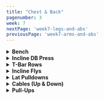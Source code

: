 ```yaml
---
title: "Chest & Back"
pagenumber: 3
week: 7
nextPage: 'week7-legs-and-abs'
previousPage: 'week7-arms-and-abs'
---
```


<details>
<summary><b>Bench</b></summary

<figure class="video_container">
  <video controls={true}>
    <source src="https://github.com/jakebayliss/jpfitness/assets/101162903/3a4c57f0-350e-4f34-ac68-8f31df85b063" type="video/mp4">
  </video>
</figure>

- 

- What a fkn start to Chest day - there's not much better in life than hitting flat-bench first up! 

- Slow and controlled, come down to just above your chest every rep, don't bounce the bar off it but make sure you get full range of motion

- If you're unsure or not confident in yourself as you're just starting out then get someone friendly in the gym to come assist/spot you!

- Typically rep 70kg after a long chest session for 3-4 sets - I'm usually absolutely ruined at this stage of the workout so 4 sets is sometimes beyond me!

</details>

<details>
<summary><b>Incline DB Press</b></summary

<figure class="video_container">
  <video controls={true}>
    <source src="https://github.com/jakebayliss/jpfitness/assets/101162903/bd252ef6-432b-4262-94e4-1abf2ad90b36" type="video/mp4">
  </video>
</figure>

- Now this may seem like a lot going straight from flat bench to incline DB but we're here to annihilate our chest & grow that bitch so let's smash it! 

- Careful with your form picking up heavy dumbbells, I know better than most about annoying back pain caused from the gym

- Bench angle determines where on your chest is activated - the higher up you go (to a certain point then it becomes majoritively shoulders) the more upper chest it works

- If you're happy with where your upper chest is and you'd much rather work your entire chest then scroll down to the 'bench' section and implement dumbbell flat bench here

- Form is crucial here, especially as you increase weight - careful not to go below your shoulder line on the downward part of movement

- I'm currently on 40kg dumbbells for incline press, 6 reps, working my way up to 8 reps gradually!

</details>

<details>
<summary><b>T-Bar Rows</b></summary

<figure class="video_container">
  <video controls={true}>
    <source src="https://github.com/jakebayliss/jpfitness/assets/101162903/020282fd-4df4-43b4-9f2c-453d9984807c" type="video/mp4">
  </video>
</figure>

- Form form form - don't go too heavy until you've got your form 100% down

- Do not injure your back doing these, be extremely careful and if you have any doubts ask a gym employee for assistance

- For similar reasons to not doing deadlifts my T-bar row weight is not that high - I'm mainly concerned about form so will max out at around two plates

- Currently on 2 20kg plates and one 5 kg plate going for 12 reps per set

</details>

<details>
<summary><b>Incline Flys</b></summary

<figure class="video_container">
  <video controls={true}>
    <source src="https://github.com/jakebayliss/jpfitness/assets/101162903/2f427229-a846-4885-a1c9-8bc46e6d4deb" type="video/mp4">
  </video>
</figure>

- Straight into these after Incline DB, make sure you treat the transition as a superset

- Slow and controlled is key, get your arms at the right angle so it's not ripping your shoulders but it's also engaging your chest as much as possible

- Arm angle is also key - don't straight arm it but also don't chest press, find that sweet spot in-between to maximise chest gains while minimising the risk of shoulder injuries

- I'm on 14kg dumbbells for incline flys

</details>

<details>
<summary><b>Lat Pulldowns</b></summary

<figure class="video_container">
  <video controls={true}>
    <source src="https://github.com/jakebayliss/jpfitness/assets/101162903/5e8962cd-27c9-42cf-8343-fa18049ad5be" type="video/mp4">
  </video>
</figure>

- Very important to build your complete back and give you WINGS

- Strict form as always, make sure to pull all the way down and engage your lats, don't pull with your arms/biceps

- Squeeze as hard as you can at the bottom for maximum effectiveness

- I like to use the lat pulldown machine at around 65kg currently for 8 reps, working my way up to controlled bodyweight pulldowns

</details>

<details>
<summary><b>Cables (Up & Down)</b></summary

<figure class="video_container">
  <video controls={true}>
    <source src="https://github.com/jakebayliss/jpfitness/assets/101162903/c0210bf8-9ee6-4800-b910-5776277e9497" type="video/mp4">
  </video>
</figure>

- Killer superset, if I'm feeling frisky then I sometimes do a set of 10-15 pushups as a superset to really annihilate the chest

- Position the cables at or slightly above head height

- Position yourself at the centre of the machine, then step forward into the space in front and lock your legs in place

- I'm then looking to find the perfect arm angle (the same angle you used on incline DB flys up above) to maximise chest gains while minimising shoulder injuries

- Lock your arms in place and pull with your chest, squeezing as hard as you can as your hands touch

- I do 12.5kg in downward flys for 10 reps 

<figure class="video_container">
  <video controls={true}>
    <source src="https://github.com/jakebayliss/jpfitness/assets/101162903/da2a3c73-eb8f-4ac2-ab6d-24fca3e48929" type="video/mp4">
  </video>
</figure>

- As above, position yourself in the centre of the machine but this time don't step forward

- Legs shoulder width apart, arms similar angle to above

- Stick your chest out and pull up with your chest, activating it the whole way through

- Squeeze at the top, 12 reps minimum and now is when I would superset with pushups if you have it in you!

- I do 10.5kg for 8 reps in this direction

</details>

<details>
<summary><b>Pull-Ups</b></summary

<figure class="video_container">
  <video controls={true}>
    <source src="https://github.com/jakebayliss/jpfitness/assets/101162903/0f958bb8-56d0-4fea-b417-13ba49ad6869" type="video/mp4">
  </video>
</figure>

- Final exercise!!! x3 sets of pull ups (preferably non-assisted) but if you require assistance then that's perfectly fine too!

- If you can only do a handful of reps that's totally fine too, keep at it and gradually build yourself up to 8-12 reps

- Here I'm looking to pull up with the lats and back - not with your arms, get your head as high as possible and hold at the top

- As many bodyweight reps as you can for 3 sets!

</details>
